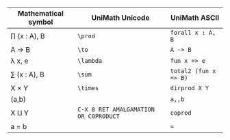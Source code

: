 | Mathematical symbol | UniMath Unicode |UniMath ASCII |
|---------------------|-----------------|-----------------|
|  ∏ (x : A), B       | `\prod`          | `forall x : A, B`      |
| A → B               | `\to`            | `A -> B`  |
|  λ x, e             | `\lambda`          | `fun x => e`  |
| ∑ (x : A), B        | `\sum`         | `total2 (fun x => B)` |
|  X × Y              | `\times`       | `dirprod X Y` |
|  (a,b)              |                | `a,,b`|
| X ⨿ Y               | `C-X 8 RET AMALGAMATION OR COPRODUCT`| `coprod`|
| a = b               |             | `=`  |

